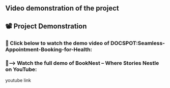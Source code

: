 ## Video demonstration of the project
## 📽️  Project Demonstration

### 🎥 Click below to watch the demo video of **DOCSPOT:Seamless- Appointment-Booking-for-Health**:



### 🎥--> Watch the full demo of BookNest – Where Stories Nestle on YouTube:
  youtube link

